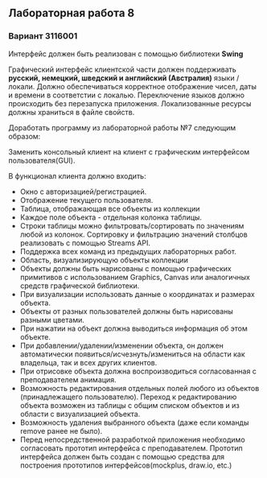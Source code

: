 ## Лабораторная работа 8

### Вариант 3116001

Интерфейс должен быть реализован с помощью библиотеки **Swing**

Графический интерфейс клиентской части должен поддерживать **русский, немецкий, шведский и английский (Австралия)** языки / локали. Должно обеспечиваться корректное отображение чисел, даты и времени в соответстии с локалью. Переключение языков должно происходить без перезапуска приложения. Локализованные ресурсы должны храниться в файле свойств.

Доработать программу из лабораторной работы №7 следующим образом:

Заменить консольный клиент на клиент с графическим интерфейсом пользователя(GUI).

В функционал клиента должно входить:

* Окно с авторизацией/регистрацией.
* Отображение текущего пользователя.
* Таблица, отображающая все объекты из коллекции
* Каждое поле объекта - отдельная колонка таблицы.
* Строки таблицы можно фильтровать/сортировать по значениям любой из колонок. Сортировку и фильтрацию значений столбцов реализовать с помощью Streams API.
* Поддержка всех команд из предыдущих лабораторных работ.
* Область, визуализирующую объекты коллекции
* Объекты должны быть нарисованы с помощью графических примитивов с использованием Graphics, Canvas или аналогичных средств графической библиотеки.
* При визуализации использовать данные о координатах и размерах объекта.
* Объекты от разных пользователей должны быть нарисованы разными цветами.
* При нажатии на объект должна выводиться информация об этом объекте.
* При добавлении/удалении/изменении объекта, он должен автоматически появиться/исчезнуть/измениться  на области как владельца, так и всех других клиентов.
* При отрисовке объекта должна воспроизводиться согласованная с преподавателем анимация.
* Возможность редактирования отдельных полей любого из объектов (принадлежащего пользователю). Переход к редактированию объекта возможен из таблицы с общим списком объектов и из области с визуализацией объекта.
* Возможность удаления выбранного объекта (даже если команды remove ранее не было).
* Перед непосредственной разработкой приложения необходимо согласовать прототип интерфейса с преподавателем. Прототип интерфейса должен быть создан с помощью средства для построения прототипов интерфейсов(mockplus, draw.io, etc.)